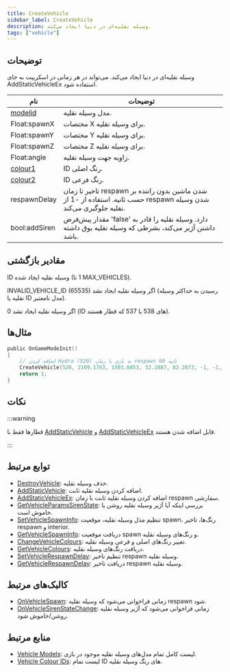 ```yaml
---
title: CreateVehicle
sidebar_label: CreateVehicle
description: وسیله نقلیه‌ای در دنیا ایجاد می‌کند.
tags: ["vehicle"]
---
```


## توضیحات

وسیله نقلیه‌ای در دنیا ایجاد می‌کند. می‌تواند در هر زمانی در اسکریپت به جای AddStaticVehicleEx استفاده شود.

| نام                                    | توضیحات                                                                                                               |
| -------------------------------------- | -------------------------------------------------------------------------------------------------------------------- |
| [modelid](../resources/vehicleid)      | مدل وسیله نقلیه.                                                                                                      |
| Float:spawnX                           | مختصات X برای وسیله نقلیه.                                                                                             |
| Float:spawnY                           | مختصات Y برای وسیله نقلیه.                                                                                             |
| Float:spawnZ                           | مختصات Z برای وسیله نقلیه.                                                                                             |
| Float:angle                            | زاویه جهت وسیله نقلیه.                                                                                                 |
| [colour1](../resources/vehiclecolorid) | ID رنگ اصلی.                                                                                                          |
| [colour2](../resources/vehiclecolorid) | ID رنگ فرعی.                                                                                                          |
| respawnDelay                           | تاخیر تا زمان respawn شدن ماشین بدون راننده بر حسب ثانیه. استفاده از -1 از respawn شدن وسیله نقلیه جلوگیری می‌کند. |
| bool:addSiren                          | مقدار پیش‌فرض 'false' دارد. وسیله نقلیه را قادر به داشتن آژیر می‌کند، بشرطی که وسیله نقلیه بوق داشته باشد.        |

## مقادیر بازگشتی

ID وسیله نقلیه ایجاد شده (1 تا MAX_VEHICLES).

INVALID_VEHICLE_ID (65535) اگر وسیله نقلیه ایجاد نشد (رسیدن به حداکثر وسیله نقلیه یا ID مدل نامعتبر).

0 اگر وسیله نقلیه ایجاد نشد (ID های 538 یا 537 که قطار هستند).

## مثال‌ها

```c
public OnGameModeInit()
{
    // اضافه کردن Hydra (520) به بازی با زمان respawn 60 ثانیه
    CreateVehicle(520, 2109.1763, 1503.0453, 32.2887, 82.2873, -1, -1, 60);
    return 1;
}
```

## نکات

:::warning

قطارها فقط با [AddStaticVehicle](AddStaticVehicle) و [AddStaticVehicleEx](AddStaticVehicleEx) قابل اضافه شدن هستند.

:::

## توابع مرتبط

- [DestroyVehicle](DestroyVehicle): حذف وسیله نقلیه.
- [AddStaticVehicle](AddStaticVehicle): اضافه کردن وسیله نقلیه ثابت.
- [AddStaticVehicleEx](AddStaticVehicleEx): اضافه کردن وسیله نقلیه ثابت با زمان respawn سفارشی.
- [GetVehicleParamsSirenState](GetVehicleParamsSirenState): بررسی اینکه آیا آژیر وسیله نقلیه روشن یا خاموش است.
- [SetVehicleSpawnInfo](SetVehicleSpawnInfo): تنظیم مدل وسیله نقلیه، موقعیت spawn، رنگ‌ها، تاخیر respawn و interior.
- [GetVehicleSpawnInfo](GetVehicleSpawnInfo): دریافت موقعیت spawn و رنگ‌های وسیله نقلیه.
- [ChangeVehicleColours](ChangeVehicleColours): تغییر رنگ‌های اصلی و فرعی وسیله نقلیه.
- [GetVehicleColours](GetVehicleColours): دریافت رنگ‌های وسیله نقلیه.
- [SetVehicleRespawnDelay](SetVehicleRespawnDelay): تنظیم تاخیر respawn وسیله نقلیه.
- [GetVehicleRespawnDelay](GetVehicleRespawnDelay): دریافت تاخیر respawn وسیله نقلیه.

## کالبک‌های مرتبط

- [OnVehicleSpawn](../callbacks/OnVehicleSpawn): زمانی فراخوانی می‌شود که وسیله نقلیه respawn شود.
- [OnVehicleSirenStateChange](../callbacks/OnVehicleSirenStateChange): زمانی فراخوانی می‌شود که آژیر وسیله نقلیه روشن/خاموش شود.

## منابع مرتبط

- [Vehicle Models](../resources/vehicleid): لیست کامل تمام مدل‌های وسیله نقلیه موجود در بازی.
- [Vehicle Colour IDs](../resources/vehiclecolorid): لیست تمام ID های رنگ وسیله نقلیه.